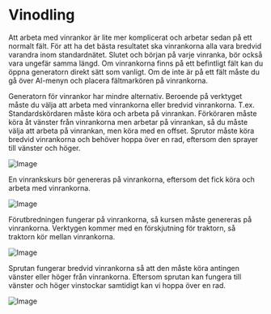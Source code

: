 # Vinodling


Att arbeta med vinrankor är lite mer komplicerat och arbetar sedan på ett normalt fält.
För att ha det bästa resultatet ska vinrankorna alla vara bredvid varandra inom standardnätet.
Slutet och början på varje vinranka, bör också vara ungefär samma längd.
Om vinrankorna finns på ett befintligt fält kan du öppna generatorn direkt sätt som vanligt.
Om de inte är på ett fält måste du gå över AI-menyn och placera fältmarkören på vinrankorna.



Generatorn för vinrankor har mindre alternativ.
Beroende på verktyget måste du välja att arbeta med vinrankorna eller bredvid vinrankorna.
T.ex. Standardskördaren måste köra och arbeta på vinrankan.
      Förköraren måste köra åt vänster från vinrankorna men arbetar på vinrankan, så du måste välja att arbeta på vinrankan, men köra med en offset.
      Sprutor måste köra bredvid vinrankorna och behöver hoppa över en rad, eftersom den sprayer till vänster och höger.


![Image](/home/runner/work/CourseplayHelp/CourseplayHelp/translation_data/vineworkgen_0_0_765_510.png)


En vinrankskurs bör genereras på vinrankorna, eftersom det fick köra och arbeta med vinrankorna.


![Image](/home/runner/work/CourseplayHelp/CourseplayHelp/translation_data/vineworkharvest_0_0_765_510.png)


Förutbredningen fungerar på vinrankorna, så kursen måste genereras på vinrankorna.
Verktygen kommer med en förskjutning för traktorn, så traktorn kör mellan vinrankorna.


![Image](/home/runner/work/CourseplayHelp/CourseplayHelp/translation_data/vineworkpruner_0_0_765_510.png)


Sprutan fungerar bredvid vinrankorna så att den måste köra antingen vänster eller höger från vinrankorna.
Eftersom sprutan kan fungera till vänster och höger vinstockar samtidigt kan vi hoppa över en rad.


![Image](/home/runner/work/CourseplayHelp/CourseplayHelp/translation_data/vineworkspray_0_0_765_510.png)

